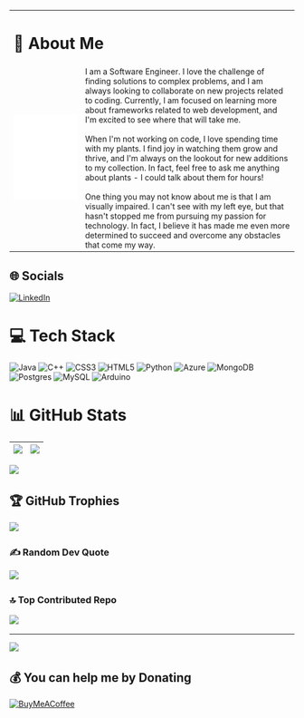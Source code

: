 


<table style="border:0px solid white;" >
    <tr>
      <td colspan="2"><h1>💫 About Me</h1></td>
    </tr>
    <tr>
      <td>
        <div style="width: 100%;">
          <img src="hello.svg" style="width: 100%;" alt="Click to see the source">
        </div>
      </td>
        <td>
        I am a Software Engineer. I love the challenge of finding solutions to complex problems, and I am always looking to collaborate on new projects related to coding. Currently, I am focused on learning more about frameworks related to web development, and I'm excited to see where that will take me.<br><br>When I'm not working on code, I love spending time with my plants. I find joy in watching them grow and thrive, and I'm always on the lookout for new additions to my collection. In fact, feel free to ask me anything about plants - I could talk about them for hours!<br><br>One thing you may not know about me is that I am visually impaired. I can't see with my left eye, but that hasn't stopped me from pursuing my passion for technology. In fact, I believe it has made me even more determined to succeed and overcome any obstacles that come my way.
        </td>
    </tr>
</table>


## 🌐 Socials
[![LinkedIn](https://img.shields.io/badge/LinkedIn-%230077B5.svg?logo=linkedin&logoColor=white)](https://linkedin.com/in/estebanmadrigal) 

# 💻 Tech Stack
![Java](https://img.shields.io/badge/java-%23ED8B00.svg?style=for-the-badge&logo=java&logoColor=white) ![C++](https://img.shields.io/badge/c++-%2300599C.svg?style=for-the-badge&logo=c%2B%2B&logoColor=white) ![CSS3](https://img.shields.io/badge/css3-%231572B6.svg?style=for-the-badge&logo=css3&logoColor=white) ![HTML5](https://img.shields.io/badge/html5-%23E34F26.svg?style=for-the-badge&logo=html5&logoColor=white) ![Python](https://img.shields.io/badge/python-3670A0?style=for-the-badge&logo=python&logoColor=ffdd54) ![Azure](https://img.shields.io/badge/azure-%230072C6.svg?style=for-the-badge&logo=azure-devops&logoColor=white) ![MongoDB](https://img.shields.io/badge/MongoDB-%234ea94b.svg?style=for-the-badge&logo=mongodb&logoColor=white) ![Postgres](https://img.shields.io/badge/postgres-%23316192.svg?style=for-the-badge&logo=postgresql&logoColor=white) ![MySQL](https://img.shields.io/badge/mysql-%2300f.svg?style=for-the-badge&logo=mysql&logoColor=white) ![Arduino](https://img.shields.io/badge/-Arduino-00979D?style=for-the-badge&logo=Arduino&logoColor=white)
# 📊 GitHub Stats
| ![](https://github-readme-stats.vercel.app/api?username=madri308&theme=dark&hide_border=false&include_all_commits=false&count_private=false)<br/>  | ![](https://github-readme-streak-stats.herokuapp.com/?user=madri308&theme=dark&hide_border=false)<br/> |
| ------------- | ------------- |


![](https://github-readme-stats.vercel.app/api/top-langs/?username=madri308&theme=dark&hide_border=false&include_all_commits=false&count_private=false&layout=compact)

## 🏆 GitHub Trophies
![](https://github-profile-trophy.vercel.app/?username=madri308&theme=darkhub&no-frame=false&no-bg=true&margin-w=4)

### ✍️ Random Dev Quote
![](https://quotes-github-readme.vercel.app/api?type=vetical&theme=tokyonight)

### 🔝 Top Contributed Repo
![](https://github-contributor-stats.vercel.app/api?username=madri308&limit=5&theme=dark&combine_all_yearly_contributions=true)

---
[![](https://visitcount.itsvg.in/api?id=madri308&icon=5&color=7)](https://visitcount.itsvg.in)

  ## 💰 You can help me by Donating
  [![BuyMeACoffee](https://img.shields.io/badge/Buy%20Me%20a%20Coffee-ffdd00?style=for-the-badge&logo=buy-me-a-coffee&logoColor=black)](https://buymeacoffee.com/emadrigal) 

  
<!-- Proudly created with GPRM ( https://gprm.itsvg.in ) -->
